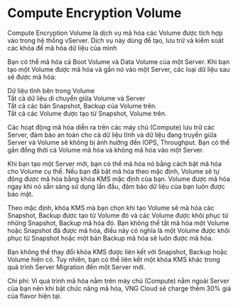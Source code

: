 # Compute Encryption Volume

Compute Encryption Volume  là dịch vụ mã hóa các Volume  được tích hợp vào trong hệ thống vServer. Dịch vụ này dùng để tạo, lưu trữ và kiểm soát các khóa để mã hóa dữ liệu của mình&#x20;



Bạn có thể mã hóa cả Boot Volume và Data Volume của một Server. Khi bạn tạo một Volume được mã hóa và gắn nó vào một Server, các loại dữ liệu sau sẽ được mã hóa:

Dữ liệu tĩnh bên trong Volume\
Tất cả dữ liệu di chuyển giữa Volume và Server\
Tất cả các bản Snapshot, Backup của Volume trên.\
Tất cả các Volume được tạo từ Snapshot, Volume trên.

Các hoạt động mã hóa diễn ra trên các máy chủ (Compute) lưu trữ các Server, đảm bảo an toàn cho cả dữ liệu tĩnh và dữ liệu đang truyền giữa Server và Volume sẽ không bị ảnh hưởng đến IOPS, Throughput. Bạn có thể gắn đồng thời cả Volume mã hóa và không mã hóa vào một Server.

Khi bạn tạo một Server mới, bạn có thể mã hóa nó bằng cách bật mã hóa cho Volume cụ thể. Nếu bạn đã bật mã hóa theo mặc định, Volume sẽ tự động được mã hóa bằng khóa KMS mặc định của bạn. Volume được mã hóa ngay khi nó sẵn sàng sử dụng lần đầu, đảm bảo dữ liệu của bạn luôn được bảo mật.

Theo mặc định, khóa KMS mà bạn chọn khi tạo Volume sẽ mã hóa các Snapshot, Backup được tạo từ Volume đó và các Volume được khôi phục từ những Snapshot, Backup mã hóa đó. Bạn không thể tắt mã hóa một Volume hoặc Snapshot đã được mã hóa, điều này có nghĩa là một Volume được khôi phục từ Snapshot hoặc một bản Backup mã hóa sẽ luôn được mã hóa.

Bạn không thể thay đổi khóa KMS được liên kết với Snapshot, Backup hoặc Volume hiện có. Tuy nhiên, bạn có thể liên kết một khóa KMS khác trong quá trình Server Migration đến một Server mới.

Chi phí: Vì quá trình mã hóa nằm trên máy chủ (Compute) nằm ngoài Server của bạn nên khi bật chức năng mã hóa, VNG Cloud sẽ charge thêm 30% giá của flavor hiện tại.





<figure><img src="https://docs.vngcloud.vn/download/attachments/59803291/image2020-10-15_10-39-57.png?version=1&#x26;modificationDate=1686204792000&#x26;api=v2" alt=""><figcaption></figcaption></figure>

